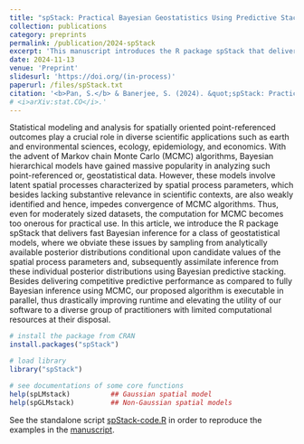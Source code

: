 ```yaml
---
title: "spStack: Practical Bayesian Geostatistics Using Predictive Stacking in R"
collection: publications
category: preprints
permalink: /publication/2024-spStack
excerpt: 'This manuscript introduces the R package spStack that delivers Bayesian inferece for geospatial data using predictive stacking.'
date: 2024-11-13
venue: 'Preprint'
slidesurl: 'https://doi.org/(in-process)'
paperurl: /files/spStack.txt
citation: '<b>Pan, S.</b> & Banerjee, S. (2024). &quot;spStack: Practical Bayesian Geostatistics Using Predictive Stacking in R.&quot;'
# <i>arXiv:stat.CO</i>.'
---
```


Statistical modeling and analysis for spatially oriented point-referenced outcomes play a crucial role in diverse scientific applications such as earth and environmental sciences, ecology, epidemiology, and economics. With the advent of Markov chain Monte Carlo (MCMC) algorithms, Bayesian hierarchical models have gained massive popularity in analyzing such point-referenced or, geostatistical data. However, these models involve latent spatial processes characterized by spatial process parameters, which besides lacking substantive relevance in scientific contexts, are also weakly identified and hence, impedes convergence of MCMC algorithms. Thus, even for moderately sized datasets, the computation for MCMC becomes too onerous for practical use. In this article, we introduce the R package spStack that delivers fast Bayesian inference for a class of geostatistical models, where we obviate these issues by sampling from analytically available posterior distributions conditional upon candidate values of the spatial process parameters and, subsequently assimilate inference from these individual posterior distributions using Bayesian predictive stacking. Besides delivering competitive predictive performance as compared to fully Bayesian inference using MCMC, our proposed algorithm is executable in parallel, thus drastically improving runtime and elevating the utility of our software to a diverse group of practitioners with limited computational resources at their disposal.

```r
# install the package from CRAN
install.packages("spStack")

# load library
library("spStack")

# see documentations of some core functions
help(spLMstack)          ## Gaussian spatial model
help(spGLMstack)         ## Non-Gaussian spatial models
```

See the standalone script [spStack-code.R](https://span-18.github.io/files/spStack-code.R) in order to reproduce the examples in the [manuscript](https://span-18.github.io/files/spStack-v1.pdf).
